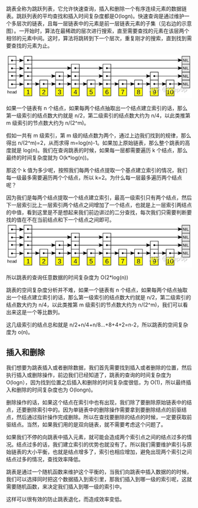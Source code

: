 跳表全称为跳跃列表，它允许快速查询，插入和删除一个有序连续元素的数据链表。跳跃列表的平均查找和插入时间复杂度都是O(logn)。快速查询是通过维护一个多层次的链表，且每一层链表中的元素是前一层链表元素的子集（见右边的示意图）。一开始时，算法在最稀疏的层次进行搜索，直至需要查找的元素在该层两个相邻的元素中间。这时，算法将跳转到下一个层次，重复刚才的搜索，直到找到需要查找的元素为止。

![img](img/v2-406ac352da4f3c45da01ba5e2c168d9d_720w.jpg)

如果一个链表有 n 个结点，如果每两个结点抽取出一个结点建立索引的话，那么第一级索引的结点数大约就是 n/2，第二级索引的结点数大约为 n/4，以此类推第 m 级索引的节点数大约为 n/(2^m)。

假如一共有 m 级索引，第 m 级的结点数为两个，通过上边我们找到的规律，那么得出 n/(2^m)=2，从而求得 m=log(n)-1。如果加上原始链表，那么整个跳表的高度就是 log(n)。我们在查询跳表的时候，如果每一层都需要遍历 k 个结点，那么最终的时间复杂度就为 O(k*log(n))。

那这个 k 值为多少呢，按照我们每两个结点提取一个基点建立索引的情况，我们每一级最多需要遍历两个个结点，所以 k=2。为什么每一层最多遍历两个结点呢？

因为我们是每两个结点提取一个结点建立索引，最高一级索引只有两个结点，然后下一层索引比上一层索引两个结点之间增加了一个结点，也就是上一层索引两结点的中值，看到这里是不是想起来我们前边讲过的二分查找，每次我们只需要判断要找的值在不在当前结点和下一个结点之间即可。
![img](img/v2-406ac352da4f3c45da01ba5e2c168d9d_720w.jpg)

所以跳表的查询任意数据的时间复杂度为 O(2*log(n))

跳表的空间复杂度分析并不难，如果一个链表有 n 个结点，如果每两个结点抽取出一个结点建立索引的话，那么第一级索引的结点数大约就是 n/2，第二级索引的结点数大约为 n/4，以此类推第 m 级索引的节点数大约为 n/(2^m)，我们可以看出来这是一个等比数列。

这几级索引的结点总和就是 n/2+n/4+n/8…+8+4+2=n-2，所以跳表的空间复杂度为 o(n)。

## 插入和删除

我们想要为跳表插入或者删除数据，我们首先需要找到插入或者删除的位置，然后执行插入或删除操作，前边我们已经知道了，跳表的查询的时间复杂度为 O(logn），因为找到位置之后插入和删除的时间复杂度很低，为 O(1)，所以最终插入和删除的时间复杂度也为 O(longn)。

删除操作的话，如果这个结点在索引中也有出现，我们除了要删除原始链表中的结点，还要删除索引中的。因为单链表中的删除操作需要拿到要删除结点的前驱结点，然后通过指针操作完成删除。所以在查找要删除的结点的时候，一定要获取前驱结点。当然，如果我们用的是双向链表，就不需要考虑这个问题了。

如果我们不停的向跳表中插入元素，就可能会造成两个索引点之间的结点过多的情况。结点过多的话，我们建立索引的优势也就没有了。所以我们需要维护索引与原始链表的大小平衡，也就是结点增多了，索引也相应增加，避免出现两个索引之间结点过多的情况，查找效率降低。

跳表是通过一个随机函数来维护这个平衡的，当我们向跳表中插入数据的的时候，我们可以选择同时把这个数据插入到索引里，那我们插入到哪一级的索引呢，这就需要随机函数，来决定我们插入到哪一级的索引中。

这样可以很有效的防止跳表退化，而造成效率变低。

